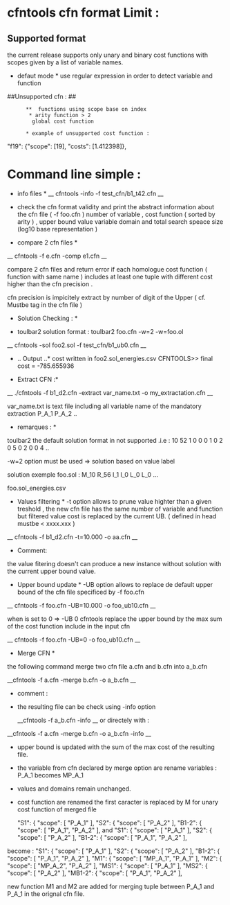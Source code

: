# cfntools cfn format  Limit :
## Supported format ##

the current release supports only unary and binary cost functions 
with scopes given by a list of variable names.

* defaut mode * 
use regular expression in order to detect variable and function 


##Unsupported cfn : ## 

		  **  functions using scope base on index
		   * arity function > 2 
		    global cost function  

		  * example of unsupported cost function :

 "f19": {"scope": [19], "costs": [1.412398]},


# Command line simple :
  	 
* info files *
   __ cfntools -info -f test_cfn/b1_t42.cfn __
   
 - check the cfn format validity and  print the abstract information about the cfn file ( -f foo.cfn )
   number of variable , cost function ( sorted by arity ) ,  upper bound value 
   variable domain and total search speace size (log10 base representation )


* compare 2 cfn files *

__   cfntools -f e.cfn -comp e1.cfn  __
 
   compare 2 cfn files and return error if each homologue cost function ( function with same name )
   includes  at least one tuple with different cost higher than the cfn precision .

   cfn precision is impicitely extract by number of digit of the Upper ( cf. Mustbe tag in the cfn file ) 

 
   



* Solution Checking : *

* toulbar2 solution format :
toulbar2 foo.cfn -w=2 -w=foo.ol

__	cfntools -sol foo2.sol -f test_cfn/b1_ub0.cfn  __

* .. Output ..*
		cost written in foo2.sol_energies.csv
		CFNTOOLS>> final cost = -785.655936

* Extract CFN :* 

__ ./cfntools -f b1_d2.cfn -extract var_name.txt -o my_extractation.cfn __

  var_name.txt is text file including  all variable name of the mandatory extraction 
  P_A_1
  P_A_2 
..
 

* remarques : *

toulbar2  the default solution format in not supported 
.i.e : 10 52 1 0 0 0 1 0 2 0 5 0 2 0 0 4 ..

-w=2 option must be used  => solution based on value label

solution exemple foo.sol :
M_10 R_56 I_1 I_0 L_0 L_0 ...


foo.sol_energies.csv


* Values filtering *
-t option allows to prune value highter than a given treshold  , the new cfn file has the same number of variable and function
but filtered value cost is replaced by the current UB. ( defined in head mustbe < xxxx.xxx )

 __ cfntools -f b1_d2.cfn -t=10.000 -o aa.cfn __


* Comment: 

the value fitering doesn't can produce a new instance without solution  with the current upper bound value.

* Upper bound update *
-UB option allows to replace de default upper bound of the cfn file  specificed by -f foo.cfn


 __ cfntools -f foo.cfn -UB=10.000 -o foo_ub10.cfn __

when is set to 0 => -UB 0  cfntools replace the upper  bound by the max sum of the cost function include in the input cfn

 __ cfntools -f foo.cfn -UB=0 -o foo_ub10.cfn __


* Merge CFN *

the following command merge two cfn file a.cfn and b.cfn into  a_b.cfn

__cfntools -f a.cfn -merge b.cfn -o a_b.cfn __


* comment :
- the resulting file can be check using -info option

  __cfntools -f a_b.cfn -info __ 
or directely with :

__cfntools -f a.cfn -merge b.cfn -o a_b.cfn  -info __

- upper bound is updated with the sum of the max cost of the resulting file.
- the variable from cfn declared by merge option are rename 
variables :
P_A_1 becomes MP_A_1

- values and domains remain unchanged.
- cost function are renamed
the first caracter is replaced by M for unary cost function of merged file

	"S1": { "scope": [ "P_A_1" ],
        "S2": { "scope": [ "P_A_2" ],
        "B1-2": { "scope": [ "P_A_1", "P_A_2" ],
and 
	"S1": { "scope": [ "P_A_1" ],
        "S2": { "scope": [ "P_A_2" ],
        "B1-2": { "scope": [ "P_A_1", "P_A_2" ],

become : 
 	"S1": { "scope": [ "P_A_1" ],
        "S2": { "scope": [ "P_A_2" ],
        "B1-2": { "scope": [ "P_A_1", "P_A_2" ],
        "M1": { "scope": [ "MP_A_1", "P_A_1" ],
        "M2": { "scope": [ "MP_A_2", "P_A_2" ],
        "MS1": { "scope": [ "P_A_1" ], 
        "MS2": { "scope": [ "P_A_2" ],
        "MB1-2": { "scope": [ "P_A_1", "P_A_2" ],


new function M1 and M2 are added for merging tuple between P_A_1 and P_A_1 in the orignal cfn file.
	

